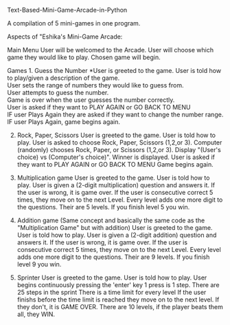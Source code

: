 Text-Based-Mini-Game-Arcade-in-Python

A compilation of 5 mini-games in one program.


Aspects of "Eshika's Mini-Game Arcade:

Main Menu
    User will be welcomed to the Arcade.
    User will choose which game they would like to play.
    Chosen game will begin.
    
Games
	1. Guess the Number
		*User is greeted to the game.
		User is told how to play/given a description of the game.\
		User sets the range of numbers they would like to guess from.\
		User attempts to guess the number.\
		Game is over when the user guesses the number correctly.\
		User is asked if they want to PLAY AGAIN or GO BACK TO MENU\
		IF user Plays Again they are asked if they want to change the number range.\
		IF user Plays Again, game begins again.

  2. Rock, Paper, Scissors
    User is greeted to the game.
    User is told how to play.
    User is asked to choose Rock, Paper, Scissors (1,2,or 3).
    Computer (randomly) chooses Rock, Paper, or Scissors (1,2,or 3).
    Display "(User's choice) vs (Computer's choice)".
    Winner is displayed.
    User is asked if they want to PLAY AGAIN or GO BACK TO MENU
    Game begins again.

  3. Multiplication game 
    User is greeted to the game.
    User is told how to play.
    User is given a (2-digit multiplication) question and answers it.
    If the user is wrong, it is game over.
    If the user is consecutive correct 5 times, they move on to the next Level.
    Every level adds one more digit to the questions.
    Their are 5 levels. If you finish level 5 you win.


  4. Addition game (Same concept and basically the same code as the "Multiplication Game" but with addition)
    User is greeted to the game.
    User is told how to play.
    User is given a (2-digit addition) question and answers it.
    If the user is wrong, it is game over.
    If the user is consecutive correct 5 times, they move on to the next Level.
    Every level adds one more digit to the questions.
    Their are 9 levels. If you finish level 9 you win.

  5. Sprinter
    User is greeted to the game.
    User is told how to play.
    User begins continuously pressing the 'enter' key
    1 press is 1 step. 
    There are 25 steps in the sprint
    There is a time limit for every level
    If the user finishs before the time limit is reached they move on to the next level.
    If they don't, it is GAME OVER.
    There are 10 levels, if the player beats them all, they WIN.
